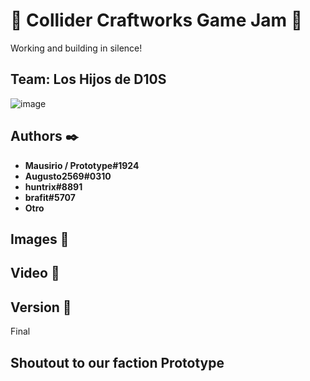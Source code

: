 # 👾 Collider Craftworks Game Jam 👾
Working and building in silence!

## Team: Los Hijos de D10S
![image](https://user-images.githubusercontent.com/46831417/168701734-d82728ed-baa7-4af0-8345-dd188f8895fc.png)

## Authors ✒️
* **Mausirio / Prototype#1924**
* **Augusto2569#0310**
* **huntrix#8891**
* **brafit#5707**
* **Otro**

## Images 📸

## Video 🎥

## Version 📌
Final

## Shoutout to our faction Prototype
